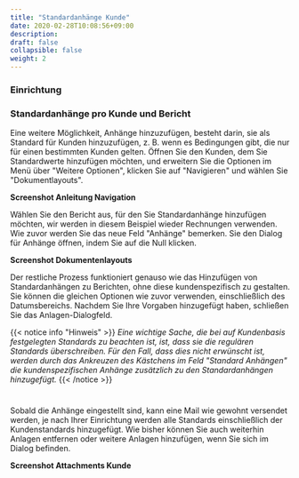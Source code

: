 ```yaml
---
title: "Standardanhänge Kunde"
date: 2020-02-28T10:08:56+09:00
description: 
draft: false
collapsible: false
weight: 2
---
```

### Einrichtung

### Standardanhänge pro Kunde und Bericht

Eine weitere Möglichkeit, Anhänge hinzuzufügen, besteht darin, sie als Standard für Kunden hinzuzufügen, z. B. wenn es Bedingungen gibt, die nur für einen bestimmten Kunden gelten. Öffnen Sie den Kunden, dem Sie Standardwerte hinzufügen möchten, und erweitern Sie die Optionen im Menü über "Weitere Optionen", klicken Sie auf "Navigieren" und wählen Sie "Dokumentlayouts".

**Screenshot Anleitung Navigation**

Wählen Sie den Bericht aus, für den Sie Standardanhänge hinzufügen möchten, wir werden in diesem Beispiel wieder Rechnungen verwenden. Wie zuvor werden Sie das neue Feld "Anhänge" bemerken. Sie den Dialog für Anhänge öffnen, indem Sie auf die Null klicken.

**Screenshot Dokumentenlayouts**

Der restliche Prozess funktioniert genauso wie das Hinzufügen von Standardanhängen zu Berichten, ohne diese kundenspezifisch zu gestalten. Sie können die gleichen Optionen wie zuvor verwenden, einschließlich des Datumsbereichs. Nachdem Sie Ihre Vorgaben hinzugefügt haben, schließen Sie das Anlagen-Dialogfeld.

{{< notice info "Hinweis" >}}
 _Eine wichtige Sache, die bei auf Kundenbasis festgelegten Standards zu beachten ist, ist, dass sie die regulären Standards überschreiben. Für den Fall, dass dies nicht erwünscht ist, werden durch das Ankreuzen des Kästchens im Feld "Standard Anhängen" die kundenspezifischen Anhänge zusätzlich zu den Standardanhängen hinzugefügt._
{{< /notice >}}
#

Sobald die Anhänge eingestellt sind, kann eine Mail wie gewohnt versendet werden, je nach Ihrer Einrichtung werden alle Standards einschließlich der Kundenstandards hinzugefügt. Wie bisher können Sie auch weiterhin Anlagen entfernen oder weitere Anlagen hinzufügen, wenn Sie sich im Dialog befinden.

**Screenshot Attachments Kunde** 